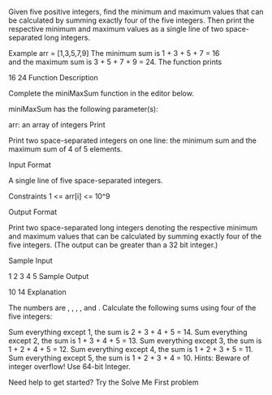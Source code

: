 Given five positive integers, find the minimum and maximum values that can be calculated by summing exactly four of the five integers. Then print the respective minimum and maximum values as a single line of two space-separated long integers.

Example
arr = [1,3,5,7,9]
The minimum sum is
1 + 3 + 5 + 7 = 16  
 and the maximum sum is
3 + 5 + 7 + 9 = 24. 
The function prints

16 24
Function Description

Complete the miniMaxSum function in the editor below.

miniMaxSum has the following parameter(s):

arr: an array of  integers
Print

Print two space-separated integers on one line: the minimum sum and the maximum sum of 4 of 5 elements.

Input Format

A single line of five space-separated integers.

Constraints
1 <= arr[i] <= 10^9

Output Format

Print two space-separated long integers denoting the respective minimum and maximum values that can be calculated by summing exactly four of the five integers. (The output can be greater than a 32 bit integer.)

Sample Input

1 2 3 4 5
Sample Output

10 14
Explanation

The numbers are , , , , and . Calculate the following sums using four of the five integers:

Sum everything except 1, the sum is 
2 + 3 + 4 + 5 = 14.
Sum everything except 2, the sum is 
1 + 3 + 4 + 5 = 13.
Sum everything except 3, the sum is 
1 + 2 + 4 + 5 = 12.
Sum everything except 4, the sum is 
1 + 2 + 3 + 5 = 11.
Sum everything except 5, the sum is 
1 + 2 + 3 + 4 = 10.
Hints: Beware of integer overflow! Use 64-bit Integer.

Need help to get started? Try the Solve Me First problem